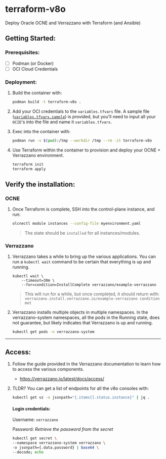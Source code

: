 # terraform-v8o

Deploy Oracle OCNE and Verrazzano with Terraform (and Ansible)

## Getting Started:

### Prerequisites:
- [ ] Podman (or Docker)
- [ ] OCI Cloud Credentials

### Deployment:

1. Build the container with:

    ```bash
    podman build -t terraform-v8o .
    ```

2. Add your OCI credentials to the `variables.tfvars` file. A sample file ([`variables.tfvars.sample`](./terraform.tfvars.sample)) is provided, but you'll need to input all your `OCID`'s into the file and name it `variables.tfvars`.

3. Exec into the container with:

    ```bash
    podman run -v $(pwd):/tmp --workdir /tmp --rm -it terraform-v8o
    ```

4. Use Terraform within the container to provision and deploy your OCNE + Verrazzano environment.

    ```bash
    terraform init
    terraform apply
    ```

## Verify the installation:

### OCNE

1. Once Terraform is complete, SSH into the control-plane instance, and run:

    ```bash
    olcnectl module instances --config-file myenvironment.yaml
    ```

    > The state should be `installed` for all instances/modules.

### Verrazzano

1. Verrazzano takes a while to bring up the various applications. You can run a `kubectl wait` command to be certain that everything is up and running.

    ```
    kubectl wait \
        --timeout=30m \
        --for=condition=InstallComplete verrazzano/example-verrazzano
    ```
    
    > This will run for a while, but once completed, it should return with: `verrazzano.install.verrazzano.io/example-verrazzano condition met`

2. Verrazzano installs multiple objects in multiple namespaces. In the verrazzano-system namespaces, all the pods in the Running state, does not guarantee, but likely indicates that Verrazzano is up and running.

    ```bash
    kubectl get pods -n verrazzano-system
    ```

---

## Access:

1. Follow the guide provided in the Verrazzano documentation to learn how to access the various components.

   - https://verrazzano.io/latest/docs/access/

2. TLDR? You can get a list of endpoints for all the v8o consoles with:

    ```bash
    kubectl get vz -o jsonpath="{.items[].status.instance}" | jq .
    ```

    #### Login credentials:

    Username: `verrazzano`

    Password: *Retrieve the password from the secret*

    ```bash
    kubectl get secret \
    --namespace verrazzano-system verrazzano \
    -o jsonpath={.data.password} | base64 \
    --decode; echo
    ```